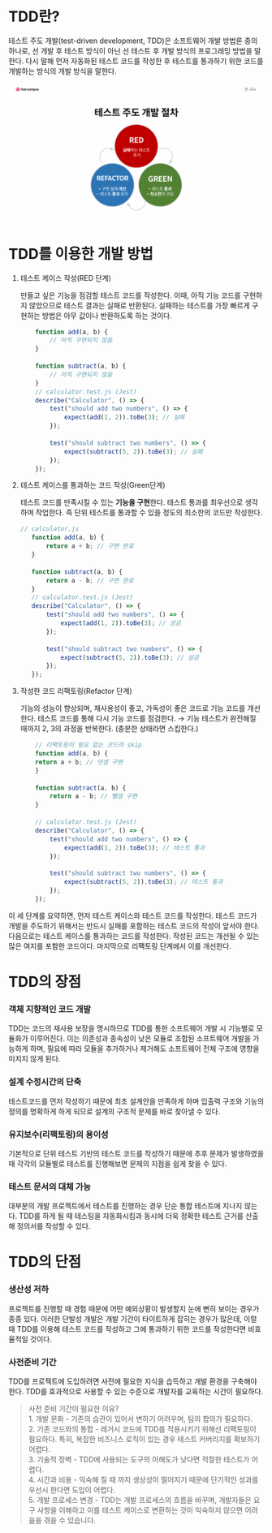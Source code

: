 # TDD란?

테스트 주도 개발(test-driven development, TDD)은 소프트웨어 개발 방법론 중의 하나로, 선 개발 후 테스트 방식이 아닌 선 테스트 후 개발 방식의 프로그래밍 방법을 말한다. 다시 말해 먼저 자동화된 테스트 코드를 작성한 후 테스트를 통과하기 위한 코드를 개발하는 방식의 개발 방식을 말한다.

![TDD](images/TDD1.png)

# TDD를 이용한 개발 방법

1. 테스트 케이스 작성(RED 단계)

    만들고 싶은 기능을 점검할 테스트 코드를 작성한다. 이때, 아직 기능 코드를 구현하지 않았으므로 테스트 결과는 실패로 반환된다. 실패하는 테스트를 가장 빠르게 구현하는 방법은 아무 값이나 반환하도록 하는 것이다.

    ```javascript
        function add(a, b) {
            // 아직 구현되지 않음
        }

        function subtract(a, b) {
            // 아직 구현되지 않음
        }
        // calculator.test.js (Jest)
        describe("Calculator", () => {
            test("should add two numbers", () => {
                expect(add(1, 2)).toBe(3); // 실패
            });

            test("should subtract two numbers", () => {
                expect(subtract(5, 2)).toBe(3); // 실패
            });
        });
    ```


2. 테스트 케이스를 통과하는 코드 작성(Green단계)

    테스트 코드를 만족시킬 수 있는 **기능을 구현**한다. 테스트 통과를 최우선으로 생각하며 작업한다. 즉 단위 테스트를 통과할 수 있을 정도의 최소한의 코드만 작성한다.
     ```javascript
    // calculator.js
        function add(a, b) {
            return a + b; // 구현 완료
        }

        function subtract(a, b) {
            return a - b; // 구현 완료
        }
        // calculator.test.js (Jest)
        describe("Calculator", () => {
            test("should add two numbers", () => {
                expect(add(1, 2)).toBe(3); // 성공
            });

            test("should subtract two numbers", () => {
                expect(subtract(5, 2)).toBe(3); // 성공
            });
        });
    ```

3. 작성한 코드 리팩토링(Refactor 단계)

    기능의 성능이 향상되며, 재사용성이 좋고, 가독성이 좋은 코드로 기능 코드를 개선한다. 테스트 코드를 통해 다시 기능 코드를 점검한다. → 기능 테스트가 완전해질 때까지 2, 3의 과정을 반복한다. (충분한 상태라면 스킵한다.)
    
    ```javascript
        // 리팩토링이 필요 없는 코드라 skip
        function add(a, b) {
        return a + b; // 덧셈 구현
        }

        function subtract(a, b) {
            return a - b; // 뺄셈 구현
        }

        // calculator.test.js (Jest)
        describe("Calculator", () => {
            test("should add two numbers", () => {
                expect(add(1, 2)).toBe(3); // 테스트 통과
            });

            test("should subtract two numbers", () => {
                expect(subtract(5, 2)).toBe(3); // 테스트 통과
            });
        });
    ```

이 세 단계를 요약하면, 먼저 테스트 케이스와 테스트 코드를 작성한다. 테스트 코드가 개발을 주도하기 위해서는 반드시 실패를 포함하는 테스트 코드의 작성이 앞서야 한다. 다음으로는 테스트 케이스를 통과하는 코드를 작성한다. 작성된 코드는 개선될 수 있는 많은 여지를 포함한 코드이다. 마지막으로 리팩토링 단계에서 이를 개선한다.

# TDD의 장점

### 객체 지향적인 코드 개발
TDD는 코드의 재사용 보장을 명시하므로 TDD를 통한 소프트웨어 개발 시 기능별로 모듈화가 이루어진다. 이는 의존성과 종속성이 낮은 모듈로 조합된 소프트웨어 개발을 가능하게 하며, 필요에 따라 모듈을 추가하거나 제거해도 소프트웨어 전체 구조에 영향을 미치지 않게 된다.

### 설계 수정시간의 단축
테스트코드를 먼저 작성하기 때문에 최초 설계안을 만족하게 하며 입출력 구조와 기능의 정의를 명확하게 하게 되므로 설계의 구조적 문제를 바로 찾아낼 수 있다.

### 유지보수(리팩토링)의 용이성
기본적으로 단위 테스트 기반의 테스트 코드를 작성하기 때문에 추후 문제가 발생하였을 때 각각의 모듈별로 테스트를 진행해보면 문제의 지점을 쉽게 찾을 수 있다.

### 테스트 문서의 대체 가능
대부분의 개발 프로젝트에서 테스트를 진행하는 경우 단순 통합 테스트에 지나지 않는다. TDD를 하게 될 때 테스팅을 자동화시킴과 동시에 더욱 정확한 테스트 근거를 산출해 정의서를 작성할 수 있다.

# TDD의 단점

### 생산성 저하
프로젝트를 진행할 때 경험 때문에 어떤 예외상황이 발생할지 눈에 뻔히 보이는 경우가 종종 있다. 이러한 단발성 개발은 개발 기간이 타이트하게 잡히는 경우가 많은데, 이럴 때 TDD를 이용해 테스트 코드를 작성하고 그에 통과하기 위한 코드를 작성한다면 비효율적일 것이다.

### 사전준비 기간
TDD를 프로젝트에 도입하려면 사전에 필요한 지식을 습득하고 개발 환경을 구축해야 한다. TDD를 효과적으로 사용할 수 있는 수준으로 개발자를 교육하는 시간이 필요하다.

> 사전 준비 기간이 필요한 이유?
<br>1. 개발 문화 - 기존의 습관이 있어서 변하기 어려우며, 팀의 합의가 필요하다.
<br>2. 기존 코드와의 통합 - 레거시 코드에 TDD를 적용시키기 위해선 리팩토링이 필요하다. 특히, 복잡한 비즈니스 로직이 있는 경우 테스트 커버리지를 확보하기 어렵다.
<br>3. 기술적 장벽 - TDD에 사용되는 도구의 이해도가 낮다면 적절한 테스트가 어렵다.
<br>4. 시간과 비용 - 익숙해 질 때 까지 생상성이 떨어지기 때문에 단기적인 성과를 우선시 한다면 도입이 어렵다.
<br>5. 개발 프로세스 변경 - TDD는 개발 프로세스의 흐름을 바꾸며, 개발자들은 요구 사항을 이해하고 이를 테스트 케이스로 변환하는 것이 익숙하지 않으면 어려움을 겪을 수 있습니다.
